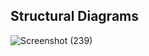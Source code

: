 ## Structural Diagrams

![Screenshot (239)](https://user-images.githubusercontent.com/94188453/144281135-9b22752d-632c-463b-9fd8-c2edf731f75e.jpg)


